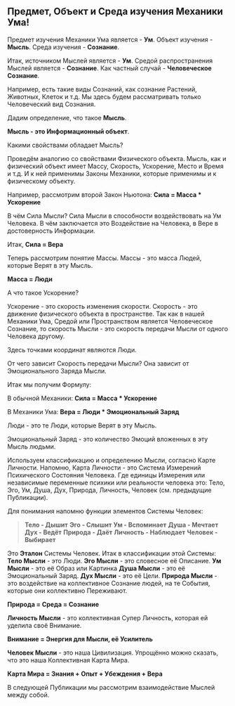 ## Предмет, Объект и Среда изучения Механики Ума!
Предмет изучения Механики Ума является - __Ум__.
Объект изучения - __Мысль__.
Среда изучения - __Сознание__.

Итак, источником Мыслей является - __Ум__.
Средой распространения Мыслей является - __Сознание__.
Как частный случай - __Человеческое Сознание__.

Например, есть такие виды Сознаний, как сознание Растений, Животных, Клеток и т.д.
Мы здесь будем рассматривать только Человеческий вид Сознания.

Дадим определение, что такое __Мысль__.

__Мысль - это Информационный объект__.

Какими свойствами обладает Мысль?

Проведём аналогию со свойствами Физического объекта.
Мысль, как и физический объект имеет Массу, Скорость, Ускорение, Место и Время и т.д.
И к ней применимы Законы Механики, которые применимы и к физическому объекту.

Например, рассмотрим второй Закон Ньютона:
__Сила = Масса * Ускорение__

В чём Сила Мысли?
Сила Мысли в способности воздействовать на Ум Человека.
В чём заключается это Воздействие на Человека, в Вере в достоверность Информации.

Итак,
__Сила = Вера__

Теперь рассмотрим понятие Массы.
Массы - это масса Людей, которые Верят в эту Мысль.

__Масса = Люди__

А что такое Ускорение?

Ускорение - это скорость изменения скорости.
Скорость - это движение физического объекта в пространстве.
Так как в нашей Механики Ума, Средой или Пространством является Человеческое Сознание, то скорость Мысли - это скорость передачи Мысли от одного Человека другому.

Здесь точками координат являются Люди.

От чего зависит Скорость передачи Мысли?
Она зависит от Эмоционального Заряда Мысли.

Итак мы получим Формулу:

В обычной Механики:
__Сила = Масса * Ускорение__

В Механики Ума:
__Вера = Люди * Эмоциональный Заряд__

Люди - это те Люди, которые Верят в эту Мысль.

Эмоциональный Заряд - это количество Эмоций вложенных в эту Мысль людьми.

Используем классификацию и определению Мысли, согласно Карте Личности.
Напомню, Карта Личности - это Система Измерений Психического Состояния Человека.
Где единицы Измерения или независимые переменные психики или реальности человека это: Тело, Эго, Ум, Душа, Дух, Природа, Личность, Человек (см. предыдущие Публикации).

Для понимания напомню функции элементов Системы Человек:

>__Тело - Дышит__
__Эго - Слышит__
__Ум - Вспоминает__
__Душа - Мечтает__
__Дух - Ведёт__
__Природа - Даёт__
__Личность - Наблюдает__
__Человек - Выбирает__

Это __Эталон__ Системы Человек.
Итак в классификации этой Системы:
__Тело Мысли__ - это Люди.
__Эго Мысли__ - это словесное её Описание.
__Ум Мысли__ - это её Образ или Картинка
__Душа Мысли__ - это её Эмоциональный Заряд.
__Дух Мысли__ - это её Цели.
__Природа Мысли__ - это воздействие на коллективное Сознание людей, на те События, которые они коллективно Переживают.

__Природа = Среда = Сознание__

__Личность Мысли__ - это коллективная Супер Личность, которая ей уделила своё Внимание.

__Внимание = Энергия для Мысли, её Усилитель__

__Человек Мысли__ - это наша Цивилизация.
Упрощённо можно сказать, что это наша Коллективная Карта Мира.

__Карта Мира = Знания + Опыт + Убеждения + Вера__

В следующей Публикации мы рассмотрим взаимодействие Мыслей между собой.
